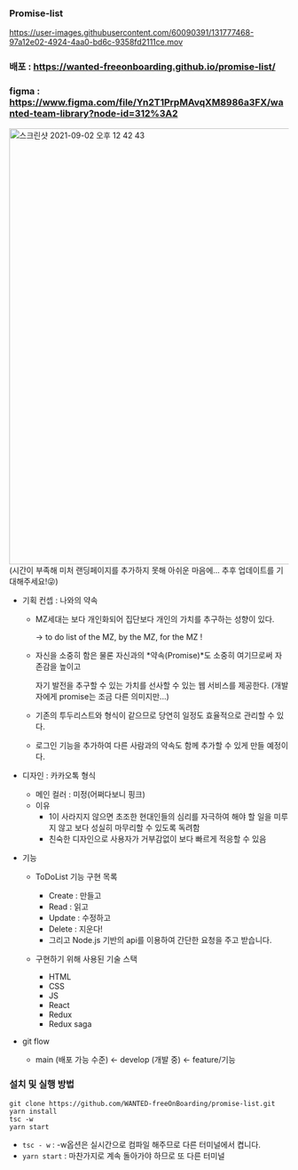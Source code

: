 ### Promise-list




https://user-images.githubusercontent.com/60090391/131777468-97a12e02-4924-4aa0-bd6c-9358fd2111ce.mov




### 배포 : https://wanted-freeonboarding.github.io/promise-list/


### figma : https://www.figma.com/file/Yn2T1PrpMAvqXM8986a3FX/wanted-team-library?node-id=312%3A2

<img width="784" alt="스크린샷 2021-09-02 오후 12 42 43" src="https://user-images.githubusercontent.com/60090391/131778376-8b9e51fb-753a-4be1-bacd-6ce72d512767.png">
(시간이 부족해 미처 랜딩페이지를 추가하지 못해 아쉬운 마음에... 추후 업데이트를 기대해주세요!😜)

- 기획 컨셉 : 나와의 약속
    - MZ세대는 보다 개인화되어 집단보다 개인의 가치를 추구하는 성향이 있다.

        → to do list of the MZ, by the MZ, for the MZ !

    - 자신을 소중히 함은 물론 자신과의 *약속(Promise)*도 소중히 여기므로써 자존감을 높이고 
      
      자기 발전을 추구할 수 있는 가치를 선사할 수 있는 웹 서비스를 제공한다.
      (개발자에게 promise는 조금 다른 의미지만...)
    - 기존의 투두리스트와 형식이 같으므로 당연히 일정도 효율적으로 관리할 수 있다.
    - 로그인 기능을 추가하여 다른 사람과의 약속도 함께 추가할 수 있게 만들 예정이다.
   
- 디자인 : 카카오톡 형식
    - 메인 컬러 : 미정(어쩌다보니 핑크)
    - 이유
        - 1이 사라지지 않으면 초조한 현대인들의 심리를 자극하여 해야 할 일을 미루지 않고 보다 성실히 마무리할 수 있도록 독려함
        - 친숙한 디자인으로 사용자가 거부감없이 보다 빠르게 적응할 수 있음
- 기능
    - ToDoList 기능 구현 목록
        - Create : 만들고
        - Read : 읽고
        - Update : 수정하고
        - Delete : 지운다!
        - 그리고 Node.js 기반의 api를 이용하여 간단한 요청을 주고 받습니다.
        
    - 구현하기 위해 사용된 기술 스택
        - HTML
        - CSS
        - JS
        - React
        - Redux
        - Redux saga



- git flow
    - main (배포 가능 수준) ← develop (개발 중) ← feature/기능

### 설치 및 실행 방법
```
git clone https://github.com/WANTED-freeOnBoarding/promise-list.git
yarn install
tsc -w 
yarn start 
```
- `tsc - w` : -w옵션은 실시간으로 컴파일 해주므로 다른 터미널에서 켭니다.
- `yarn start` : 마찬가지로 계속 돌아가야 하므로 또 다른 터미널
